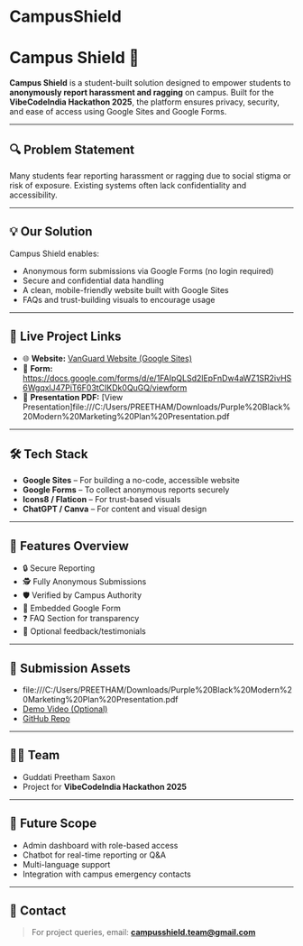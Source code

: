 # CampusShield
# Campus Shield 🚨

**Campus Shield** is a student-built solution designed to empower students to **anonymously report harassment and ragging** on campus. Built for the **VibeCodeIndia Hackathon 2025**, the platform ensures privacy, security, and ease of access using Google Sites and Google Forms.

---

## 🔍 Problem Statement

Many students fear reporting harassment or ragging due to social stigma or risk of exposure. Existing systems often lack confidentiality and accessibility.

---

## 💡 Our Solution

Campus Shield enables:
- Anonymous form submissions via Google Forms (no login required)
- Secure and confidential data handling
- A clean, mobile-friendly website built with Google Sites
- FAQs and trust-building visuals to encourage usage

---

## 🔗 Live Project Links

- 🌐 **Website:** [VanGuard Website (Google Sites)](https://sites.google.com/view/campusshield/home?authuser=0)  
- 📝 **Form:** https://docs.google.com/forms/d/e/1FAIpQLSd2lEpFnDw4aWZ1SR2ivHS6WgqxlJ47PiT6F03tCIKDk0QuGQ/viewform
- 📄 **Presentation PDF:** [View Presentation]file:///C:/Users/PREETHAM/Downloads/Purple%20Black%20Modern%20Marketing%20Plan%20Presentation.pdf

---

## 🛠️ Tech Stack

- **Google Sites** – For building a no-code, accessible website
- **Google Forms** – To collect anonymous reports securely
- **Icons8 / Flaticon** – For trust-based visuals
- **ChatGPT / Canva** – For content and visual design

---

## 📸 Features Overview

- 🔒 Secure Reporting
- 🕵️ Fully Anonymous Submissions
- 🛡️ Verified by Campus Authority
- 📩 Embedded Google Form
- ❓ FAQ Section for transparency
- 💬 Optional feedback/testimonials

---

## 🧾 Submission Assets

- file:///C:/Users/PREETHAM/Downloads/Purple%20Black%20Modern%20Marketing%20Plan%20Presentation.pdf
- [Demo Video (Optional)](#)
- [GitHub Repo](https://github.com/your-repo)

---

## 👨‍🎓 Team

- Guddati Preetham Saxon
- Project for **VibeCodeIndia Hackathon 2025**

---

## 🚀 Future Scope

- Admin dashboard with role-based access
- Chatbot for real-time reporting or Q&A
- Multi-language support
- Integration with campus emergency contacts

---

## 📧 Contact

> For project queries, email: **campusshield.team@gmail.com**
